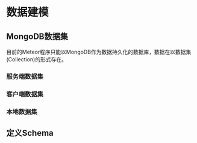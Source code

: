 # 数据建模

## MongoDB数据集

目前的Meteor程序只能以MongoDB作为数据持久化的数据库，数据在以数据集(Collection)的形式存在。



### 服务端数据集


### 客户端数据集



### 本地数据集


## 定义Schema
